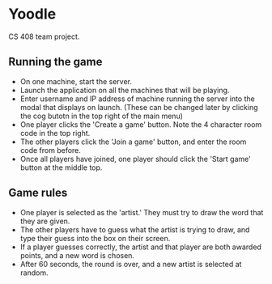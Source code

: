 # Yoodle
CS 408 team project.

## Running the game
* On one machine, start the server.
* Launch the application on all the machines that will be playing.
* Enter username and IP address of machine running the server into the modal that displays on launch. (These can be changed later by clicking the cog butotn in the top right of the main menu)
* One player clicks the 'Create a game' button.  Note the 4 character room code in the top right. 
* The other players click the 'Join a game' button, and enter the room code from before.
* Once all players have joined, one player should click the 'Start game' button at the middle top.

## Game rules
* One player is selected as the 'artist.'  They must try to draw the word that they are given.
* The other players have to guess what the artist is trying to draw, and type their guess into the box on their screen.
* If a player guesses correctly, the artist and that player are both awarded points, and a new word is chosen.
* After 60 seconds, the round is over, and a new artist is selected at random.
